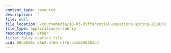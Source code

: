 ```yaml
---
content_type: resource
description: ''
file: null
file_location: /coursemedia/18-03-differential-equations-spring-2010/08cb8d6cd6b24f6dcffba4cbb98381cd_eyNm7XGJr4s.srt
file_type: application/x-subrip
resourcetype: Other
title: 3play caption file
uid: 08cb8d6c-d6b2-4f6d-cffb-a4cbb98381cd
---
```

